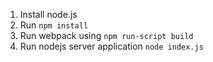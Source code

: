 
1) Install node.js
2) Run `npm install`
3) Run webpack using `npm run-script build`
4) Run nodejs server application `node index.js`